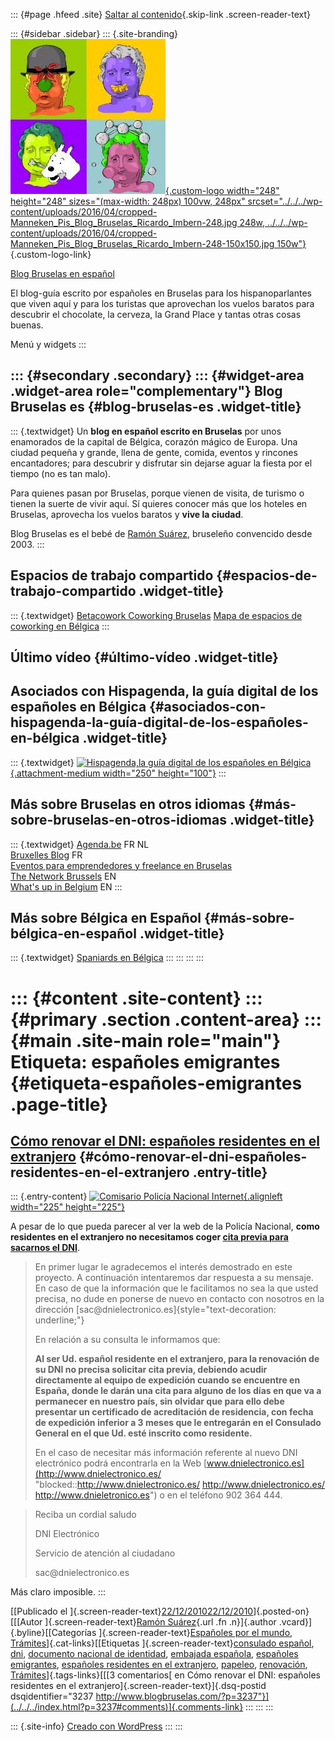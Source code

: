 ::: {#page .hfeed .site}
[Saltar al contenido](index.html#content){.skip-link
.screen-reader-text}

::: {#sidebar .sidebar}
::: {.site-branding}
[![](../../../wp-content/uploads/2016/04/cropped-Manneken_Pis_Blog_Bruselas_Ricardo_Imbern-248.jpg){.custom-logo
width="248" height="248" sizes="(max-width: 248px) 100vw, 248px"
srcset="../../../wp-content/uploads/2016/04/cropped-Manneken_Pis_Blog_Bruselas_Ricardo_Imbern-248.jpg 248w, ../../../wp-content/uploads/2016/04/cropped-Manneken_Pis_Blog_Bruselas_Ricardo_Imbern-248-150x150.jpg 150w"}](../../../index.html){.custom-logo-link}

[Blog Bruselas en español](../../../index.html)

El blog-guía escrito por españoles en Bruselas para los hispanoparlantes
que viven aquí y para los turistas que aprovechan los vuelos baratos
para descubrir el chocolate, la cerveza, la Grand Place y tantas otras
cosas buenas.

Menú y widgets
:::

::: {#secondary .secondary}
::: {#widget-area .widget-area role="complementary"}
Blog Bruselas es {#blog-bruselas-es .widget-title}
----------------

::: {.textwidget}
Un **blog en español escrito en Bruselas** por unos enamorados de la
capital de Bélgica, corazón mágico de Europa. Una ciudad pequeña y
grande, llena de gente, comida, eventos y rincones encantadores; para
descubrir y disfrutar sin dejarse aguar la fiesta por el tiempo (no es
tan malo).

Para quienes pasan por Bruselas, porque vienen de visita, de turismo o
tienen la suerte de vivir aquí. Sí quieres conocer más que los hoteles
en Bruselas, aprovecha los vuelos baratos y **vive la ciudad**.

Blog Bruselas es el bebé de [Ramón Suárez](http://www.ramonsuarez.com),
bruseleño convencido desde 2003.
:::

Espacios de trabajo compartido {#espacios-de-trabajo-compartido .widget-title}
------------------------------

::: {.textwidget}
[Betacowork Coworking Bruselas](http://www.betacowork.com) [Mapa de
espacios de coworking en Bélgica](http://coworkingbelgium.com)
:::

Último vídeo {#último-vídeo .widget-title}
------------

Asociados con Hispagenda, la guía digital de los españoles en Bélgica {#asociados-con-hispagenda-la-guía-digital-de-los-españoles-en-bélgica .widget-title}
---------------------------------------------------------------------

::: {.textwidget}
[![Hispagenda,la guía digital de los españoles en
Bélgica](../../../wp-content/uploads/2010/04/Hispagenda-250px.gif "Hispagenda, la guía digital de los españoles en Bélgica"){.attachment-medium
width="250" height="100"}](http://www.hispagenda.com)
:::

Más sobre Bruselas en otros idiomas {#más-sobre-bruselas-en-otros-idiomas .widget-title}
-----------------------------------

::: {.textwidget}
[Agenda.be](http://www.agenda.be) FR NL\
[Bruxelles Blog](http://www.bxlblog.be/) FR\
[Eventos para emprendedores y freelance en
Bruselas](http://www.betacowork.com/events/)\
[The Network
Brussels](http://groups.yahoo.com/group/TheNetworkBrussels/) EN\
[What\'s up in Belgium](http://www.whatsupin.be/) EN
:::

Más sobre Bélgica en Español {#más-sobre-bélgica-en-español .widget-title}
----------------------------

::: {.textwidget}
[Spaniards en Bélgica](http://www.spaniards.es/paises/belgica)
:::
:::
:::
:::

::: {#content .site-content}
::: {#primary .section .content-area}
::: {#main .site-main role="main"}
Etiqueta: españoles emigrantes {#etiqueta-españoles-emigrantes .page-title}
==============================

[Cómo renovar el DNI: españoles residentes en el extranjero](../../../index.html?p=3237) {#cómo-renovar-el-dni-españoles-residentes-en-el-extranjero .entry-title}
----------------------------------------------------------------------------------------

::: {.entry-content}
[![Comisario Policía Nacional Internet
](http://t2.gstatic.com/images?q=tbn:8gZqLC-r3KRqJM:http://futurospolicias.webcindario.com/imagenes/Avatares/comisario.jpg&t=1 "Comisario Policía Nacional Internet "){.alignleft
width="225"
height="225"}](http://t2.gstatic.com/images?q=tbn:8gZqLC-r3KRqJM:http://futurospolicias.webcindario.com/imagenes/Avatares/comisario.jpg&t=1)

A pesar de lo que pueda parecer al ver la web de la Policía Nacional,
**como residentes en el extranjero no necesitamos coger [cita previa
para sacarnos el
DNI](http://www.blogbruselas.com/blog/tag/espanoles-emigrantes/En%20primer%20lugar%20le%20agradecemos%20el%20inter%C3%A9s%20demostrado%20en%20este%20proyecto.%20A%20continuaci%C3%B3n%20intentaremos%20dar%20respuesta%20a%20su%20mensaje.%20En%20caso%20de%20que%20la%20informaci%C3%B3n%20que%20le%20facilitamos%20no%20sea%20la%20que%20usted%20precisa,%20no%20dude%20en%20ponerse%20de%20nuevo%20en%20contacto%20con%20nosotros%20en%20la%20direcci%C3%B3n%20sac@dnielectronico.es%20%20%20%20%20En%20relaci%C3%B3n%20a%20su%20consulta%20le%20informamos%20que:%20%20%20%20Al%20ser%20Ud.%20espa%C3%B1ol%20residente%20en%20el%20extranjero,%20para%20la%20renovaci%C3%B3n%20de%20su%20DNI%20no%20precisa%20solicitar%20cita%20previa,%20debiendo%20acudir%20directamente%20al%20equipo%20de%20expedici%C3%B3n%20cuando%20se%20encuentre%20en%20Espa%C3%B1a,%20donde%20le%20dar%C3%A1n%20una%20cita%20para%20alguno%20de%20los%20d%C3%ADas%20en%20que%20va%20a%20permanecer%20en%20nuestro%20pa%C3%ADs,%20sin%20olvidar%20que%20para%20ello%20debe%20presentar%20un%20certificado%20de%20acreditaci%C3%B3n%20de%20residencia,%20con%20fecha%20de%20expedici%C3%B3n%20inferior%20a%203%20meses%20que%20le%20entregar%C3%A1n%20en%20el%20Consulado%20General%20en%20el%20que%20Ud.%20est%C3%A9%20inscrito%20como%20residente.%20%20%20%20%20En%20el%20caso%20de%20necesitar%20m%C3%A1s%20informaci%C3%B3n%20referente%20al%20nuevo%20DNI%20electr%C3%B3nico%20podr%C3%A1%20encontrarla%20en%20la%20Web%20www.dnielectronico.es%20o%20en%20el%20tel%C3%A9fono%20902%20364%20444.%20%20%20%20%20%20%20%20Reciba%20un%20cordial%20saludo%20%20%20%20%20DNI%20Electr%C3%B3nico%20%20Servicio%20de%20atenci%C3%B3n%20al%20ciudadano%20%20sac@dnielectronico.es "Reservar cita previa para el DNI España")**.

> En primer lugar le agradecemos el interés demostrado en este proyecto.
> A continuación intentaremos dar respuesta a su mensaje. En caso de que
> la información que le facilitamos no sea la que usted precisa, no dude
> en ponerse de nuevo en contacto con nosotros en la
> dirección [sac\@dnielectronico.es]{style="text-decoration: underline;"}
>
> En relación a su consulta le informamos que:
>
> **Al ser Ud. español residente en el extranjero, para la renovación de
> su DNI no precisa solicitar cita previa, debiendo acudir directamente
> al equipo de expedición cuando se encuentre en España, donde le darán
> una cita para alguno de los días en que va a permanecer en nuestro
> país, sin olvidar que para ello debe presentar un certificado de
> acreditación de residencia, con fecha de expedición inferior a 3 meses
> que le entregarán en el Consulado General en el que Ud. esté inscrito
> como residente.**
>
> En el caso de necesitar más información referente al nuevo DNI
> electrónico podrá encontrarla en la Web
> [www.dnielectronico.es](http://www.dnielectronico.es/ "blocked::http://www.dnielectronico.es/ http://www.dnielectronico.es/ http://www.dnieletronico.es")
> o en el teléfono 902 364 444.

> Reciba un cordial saludo
>
> DNI Electrónico
>
> Servicio de atención al ciudadano
>
> sac\@dnielectronico.es

Más claro imposible.
:::

[[Publicado el
]{.screen-reader-text}[22/12/201022/12/2010](../../../index.html?p=3237)]{.posted-on}[[[Autor
]{.screen-reader-text}[Ramón
Suárez](../../2010/04/30/index.html?author=2){.url .fn .n}]{.author
.vcard}]{.byline}[[Categorías ]{.screen-reader-text}[Españoles por el
mundo](../../category/espanoles-por-el-mundo-2/index.html),
[Trámites](../../category/espanoles-por-el-mundo-2/administracion/index.html)]{.cat-links}[[Etiquetas
]{.screen-reader-text}[consulado
español](../consulado-espanol/index.html), [dni](../dni/index.html),
[documento nacional de
identidad](../documento-nacional-de-identidad/index.html), [embajada
española](../embajada-espanola/index.html), [españoles
emigrantes](index.html), [españoles residentes en el
extranjero](../espanoles-residentes-en-el-extranjero/index.html),
[papeleo](../papeleo/index.html),
[renovación](../renovacion/index.html),
[Trámites](../administracion/index.html)]{.tags-links}[[[3 comentarios[
en Cómo renovar el DNI: españoles residentes en el
extranjero]{.screen-reader-text}]{.dsq-postid
dsqidentifier="3237 http://www.blogbruselas.com/?p=3237"}](../../../index.html?p=3237#comments)]{.comments-link}
:::
:::
:::

::: {.site-info}
[Creado con WordPress](https://es.wordpress.org/)
:::
:::
